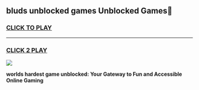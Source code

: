 
## bluds unblocked games Unblocked Games👋
<h3>
<a href="https://premium.freeplayer.one?title=bluds_unblocked_games&ref=16F">CLICK TO PLAY</a></h3>
<hr>

<h3>
<a href="https://premium.freeplayer.one?title=bluds_unblocked_games&ref=16F">CLICK 2 PLAY</a>
  
</h3>

<a href="https://premium.freeplayer.one?title=bluds_unblocked_games&ref=16F/"><img src="https://clearcache.store/games.png"></a>


**worlds hardest game unblocked: Your Gateway to Fun and Accessible Online Gaming**
